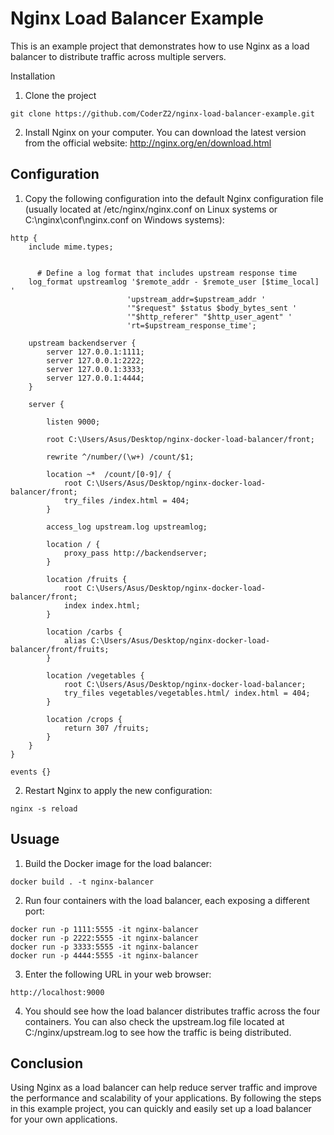 # Nginx Load Balancer Example

This is an example project that demonstrates how to use Nginx as a load balancer to distribute traffic across multiple servers.

Installation

1. Clone the project

```
git clone https://github.com/CoderZ2/nginx-load-balancer-example.git
```

2. Install Nginx on your computer. You can download the latest version from the official website: http://nginx.org/en/download.html

## Configuration

1. Copy the following configuration into the default Nginx configuration file (usually located at /etc/nginx/nginx.conf on Linux systems or C:\nginx\conf\nginx.conf on    Windows systems):

``` nginx
http {
    include mime.types;


      # Define a log format that includes upstream response time
    log_format upstreamlog '$remote_addr - $remote_user [$time_local] '
                          'upstream_addr=$upstream_addr '
                          '"$request" $status $body_bytes_sent '
                          '"$http_referer" "$http_user_agent" '
                          'rt=$upstream_response_time';

    upstream backendserver {
        server 127.0.0.1:1111;
        server 127.0.0.1:2222;
        server 127.0.0.1:3333;
        server 127.0.0.1:4444;
    }

    server {

        listen 9000;

        root C:\Users/Asus/Desktop/nginx-docker-load-balancer/front;

        rewrite ^/number/(\w+) /count/$1;

        location ~*  /count/[0-9]/ {
            root C:\Users/Asus/Desktop/nginx-docker-load-balancer/front;
            try_files /index.html = 404;
        }

        access_log upstream.log upstreamlog;

        location / {
            proxy_pass http://backendserver;
        }

        location /fruits {
            root C:\Users/Asus/Desktop/nginx-docker-load-balancer/front;
            index index.html;
        }

        location /carbs {
            alias C:\Users/Asus/Desktop/nginx-docker-load-balancer/front/fruits;
        }

        location /vegetables {
            root C:\Users/Asus/Desktop/nginx-docker-load-balancer;
            try_files vegetables/vegetables.html/ index.html = 404;
        }

        location /crops {
            return 307 /fruits;
        }
    }
}

events {}
```

2. Restart Nginx to apply the new configuration:

```
nginx -s reload
```

## Usuage

1. Build the Docker image for the load balancer:

```
docker build . -t nginx-balancer
```

2. Run four containers with the load balancer, each exposing a different port:

```
docker run -p 1111:5555 -it nginx-balancer
docker run -p 2222:5555 -it nginx-balancer
docker run -p 3333:5555 -it nginx-balancer
docker run -p 4444:5555 -it nginx-balancer
```

3. Enter the following URL in your web browser:

```
http://localhost:9000
```

4. You should see how the load balancer distributes traffic across the four containers. You can also check the upstream.log file located at C:/nginx/upstream.log to      see how the traffic is being distributed.

## Conclusion

Using Nginx as a load balancer can help reduce server traffic and improve the performance and scalability of your applications. By following the steps in this example project, you can quickly and easily set up a load balancer for your own applications.

